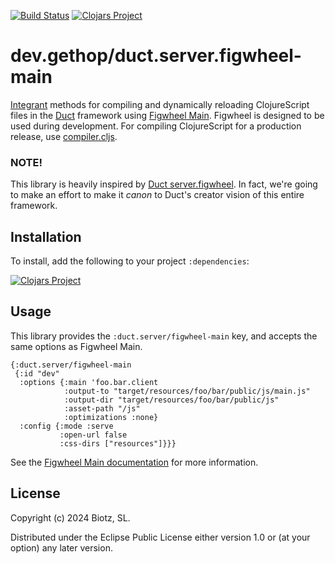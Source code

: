 [![Build Status](https://github.com/gethop-dev/duct.server.figwheel-main/actions/workflows/ci-cd.yml/badge.svg)](https://github.com/gethop-dev/duct.server.figwheel-main/actions/workflows/ci-cd.yml)
[![Clojars Project](https://img.shields.io/clojars/v/dev.gethop/duct.server.figwheel-main.svg)](https://clojars.org/dev.gethop/duct.server.figwheel-main)


# dev.gethop/duct.server.figwheel-main

[Integrant][] methods for compiling and dynamically reloading
ClojureScript files in the [Duct][] framework using [Figwheel Main][].
Figwheel is designed to be used during development. For compiling
ClojureScript for a production release, use [compiler.cljs][].

### NOTE!

This library is heavily inspired by [Duct server.figwheel][]. In fact, we're going to make an effort to make it *canon*
to Duct's creator vision of this entire framework.

[integrant]:     https://github.com/weavejester/integrant
[duct]:          https://github.com/duct-framework/duct
[Figwheel Main]: https://figwheel.org/
[compiler.cljs]: https://github.com/duct-framework/compiler.cljs
[Duct server.figwheel]: https://github.com/duct-framework/server.figwheel

## Installation

To install, add the following to your project `:dependencies`:

[![Clojars Project](https://clojars.org/dev.gethop/duct.server.figwheel-main/latest-version.svg)](https://clojars.org/dev.gethop/duct.server.figwheel-main)

## Usage

This library provides the `:duct.server/figwheel-main` key, and accepts the
same options as Figwheel Main.

```edn
{:duct.server/figwheel-main
 {:id "dev"
  :options {:main 'foo.bar.client
            :output-to "target/resources/foo/bar/public/js/main.js"
            :output-dir "target/resources/foo/bar/public/js"
            :asset-path "/js"
            :optimizations :none}
  :config {:mode :serve
           :open-url false
           :css-dirs ["resources"]}}}
```

See the [Figwheel Main documentation][] for more information.

[Figwheel Main documentation]: https://figwheel.org/docs/

## License

Copyright (c) 2024 Biotz, SL.

Distributed under the Eclipse Public License either version 1.0 or (at
your option) any later version.
